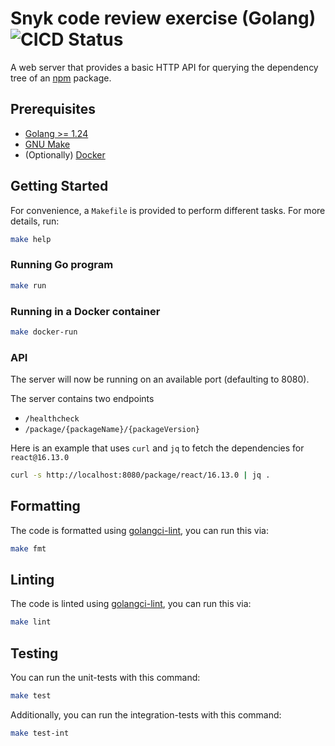 # Snyk code review exercise (Golang) ![CICD Status](https://github.com/snyk/code-review-exercise-golang/actions/workflows/cicd.yml/badge.svg?branch=main)

A web server that provides a basic HTTP API for querying the dependency tree of an [npm](https://npmjs.org) package.

## Prerequisites

- [Golang >= 1.24](https://go.dev/doc/install)
- [GNU Make](https://www.gnu.org/software/make/)
- (Optionally) [Docker](https://docs.docker.com/engine/install/)

## Getting Started

For convenience, a `Makefile` is provided to perform different tasks. For more details, run:

```sh
make help
```

### Running Go program

```sh
make run
```

### Running in a Docker container

```sh
make docker-run
```

### API

The server will now be running on an available port (defaulting to 8080).

The server contains two endpoints
- `/healthcheck`
- `/package/{packageName}/{packageVersion}`

Here is an example that uses `curl` and `jq` to fetch the dependencies for `react@16.13.0`

```sh
curl -s http://localhost:8080/package/react/16.13.0 | jq .
```

## Formatting

The code is formatted using [golangci-lint](https://golangci-lint.run/), you can run this via:

```sh
make fmt
```

## Linting

The code is linted using [golangci-lint](https://golangci-lint.run/), you can run this via:

```sh
make lint
```

## Testing

You can run the unit-tests with this command:

```sh
make test
```

Additionally, you can run the integration-tests with this command:

```sh
make test-int
```
